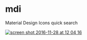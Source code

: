 # mdi
Material Design Icons quick search

[![screen shot 2016-11-28 at 12 04 16](https://cloud.githubusercontent.com/assets/1526680/20666096/ddc11d3e-b562-11e6-8003-93a7f3cf79f8.png)](http://stepan.js.org/mdi-search/)
